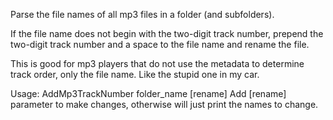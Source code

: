 Parse the file names of all mp3 files in a folder (and subfolders).

If the file name does not begin with the two-digit track number, prepend the two-digit track number
and a space to the file name and rename the file.

This is good for mp3 players that do not use the metadata to determine track order, only the file name.  Like the stupid one in my car.

Usage:  AddMp3TrackNumber folder_name [rename]
Add [rename] parameter to make changes, otherwise will just print the names to change.
